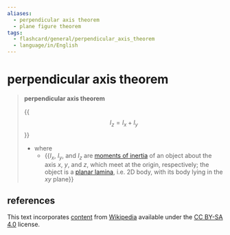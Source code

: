 ```yaml
---
aliases:
  - perpendicular axis theorem
  - plane figure theorem
tags:
  - flashcard/general/perpendicular_axis_theorem
  - language/in/English
---
```


# perpendicular axis theorem

> __perpendicular axis theorem__
>
> {{$$I_z = I_x + I_y$$}}
>
> - where
>   - {{$I_x$, $I_y$, and $I_z$ are [moments of inertia](moment%20of%20inertia.md) of an object about the axis $x$, $y$, and $z$, which meet at the origin, respectively; the object is a [planar lamina](planar%20lamina.md), i.e. 2D body, with its body lying in the $xy$ plane}}

## references

This text incorporates [content](https://en.wikipedia.org/wiki/perpendicular_axis_theorem) from [Wikipedia](Wikipedia.md) available under the [CC BY-SA 4.0](https://creativecommons.org/licenses/by-sa/4.0/) license.
